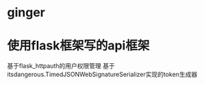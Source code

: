 # ginger
# 使用flask框架写的api框架
基于flask_httpauth的用户权限管理
基于itsdangerous.TimedJSONWebSignatureSerializer实现的token生成器
